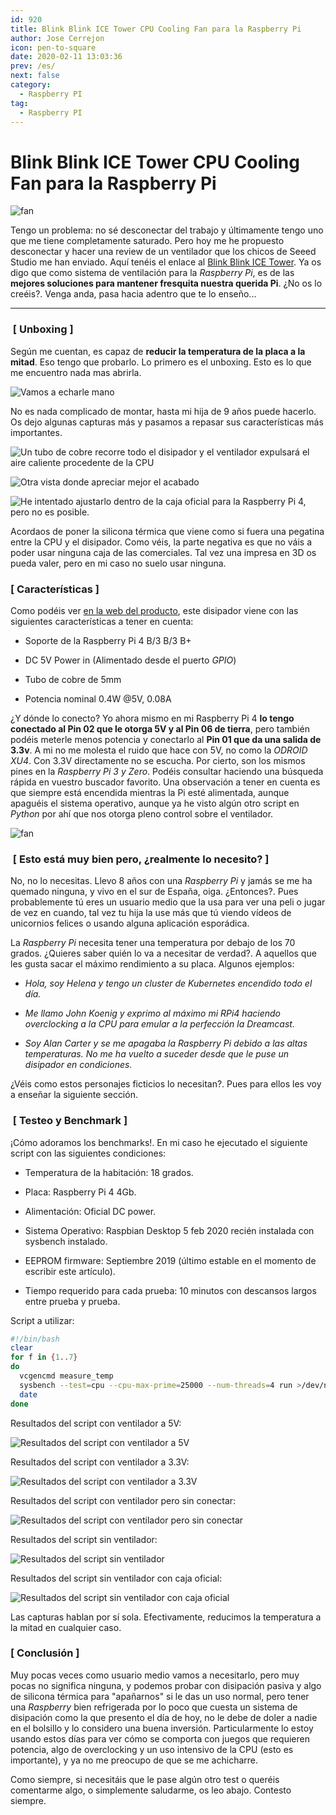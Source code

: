 ```yaml
---
id: 920
title: Blink Blink ICE Tower CPU Cooling Fan para la Raspberry Pi
author: Jose Cerrejon
icon: pen-to-square
date: 2020-02-11 13:03:36
prev: /es/
next: false
category:
  - Raspberry PI
tag:
  - Raspberry PI
---
```


# Blink Blink ICE Tower CPU Cooling Fan para la Raspberry Pi

![fan](/images/2020/02/fan_unboxing_01.jpg)

Tengo un problema: no sé desconectar del trabajo y últimamente tengo uno que me tiene completamente saturado. Pero hoy me he propuesto desconectar y hacer una review de un ventilador que los chicos de Seeed Studio me han enviado. Aquí tenéis el enlace al [Blink Blink ICE Tower](https://www.seeedstudio.com/Blink-Blink-ICE-Tower-CPU-Cooling-Fan-for-Raspberry-Pi-Support-Pi-4-p-4215.html). Ya os digo que como sistema de ventilación para la *Raspberry Pi*, es de las **mejores soluciones para mantener fresquita nuestra querida Pi**. ¿No os lo creéis?. Venga anda, pasa hacia adentro que te lo enseño...

- - -

###  [ Unboxing ]

Según me cuentan, es capaz de **reducir la temperatura de la placa a la mitad**. Eso tengo que probarlo. Lo primero es el unboxing. Esto es lo que me encuentro nada mas abrirla.

![Vamos a echarle mano](/images/2020/02/fan_unboxing_02.jpg "Vamos a echarle mano")

No es nada complicado de montar, hasta mi hija de 9 años puede hacerlo. Os dejo algunas capturas más y pasamos a repasar sus características más importantes.

![Un tubo de cobre recorre todo el disipador y el ventilador expulsará el aire caliente procedente de la CPU](/images/2020/02/fan_unboxing_03.jpg "Un tubo de cobre recorre todo el disipador y el ventilador expulsará el aire caliente procedente de la CPU")

![Otra vista donde apreciar mejor el acabado](/images/2020/02/fan_unboxing_04.jpg "Otra vista donde apreciar mejor el acabado")

![He intentado ajustarlo dentro de la caja oficial para la Raspberry Pi 4, pero no es posible.](/images/2020/02/fan_unboxing_05.jpg "He intentado ajustarlo dentro de la caja oficial para la Raspberry Pi 4, pero no es posible.")

Acordaos de poner la silicona térmica que viene como si fuera una pegatina entre la CPU y el disipador. Como véis, la parte negativa es que no váis a poder usar ninguna caja de las comerciales. Tal vez una impresa en 3D os pueda valer, pero en mi caso no suelo usar ninguna.

###  [ Características ]

Como podéis ver [en la web del producto](https://www.seeedstudio.com/Blink-Blink-ICE-Tower-CPU-Cooling-Fan-for-Raspberry-Pi-Support-Pi-4-p-4215.html), este disipador viene con las siguientes características a tener en cuenta:

* Soporte de la Raspberry Pi 4 B/3 B/3 B+

* DC 5V Power in (Alimentado desde el puerto *GPIO*) 

* Tubo de cobre de 5mm

* Potencia nominal 0.4W @5V, 0.08A

¿Y dónde lo conecto? Yo ahora mismo en mi Raspberry Pi 4 **lo tengo conectado al Pin 02 que le otorga 5V y al Pin 06 de tierra**, pero también podéis meterle menos potencia y conectarlo al **Pin 01 que da una salida de 3.3v**. A mi no me molesta el ruido que hace con 5V, no como la *ODROID XU4*. Con 3.3V directamente no se escucha. Por cierto, son los mismos pines en la *Raspberry Pi 3 y Zero*. Podéis consultar haciendo una búsqueda rápida en vuestro buscador favorito. Una observación a tener en cuenta es que siempre está encendida mientras la Pi esté alimentada, aunque apaguéis el sistema operativo, aunque ya he visto algún otro script en *Python* por ahí que nos otorga pleno control sobre el ventilador.

![fan](/images/2020/02/gpio_rpi4.jpg)

###  [ Esto está muy bien pero, ¿realmente lo necesito? ]

No, no lo necesitas. Llevo 8 años con una *Raspberry Pi* y jamás se me ha quemado ninguna, y vivo en el sur de España, oiga. ¿Entonces?. Pues probablemente tú eres un usuario medio que la usa para ver una peli o jugar de vez en cuando, tal vez tu hija la use más que tú viendo vídeos de unicornios felices o usando alguna aplicación esporádica.

La *Raspberry Pi* necesita tener una temperatura por debajo de los 70 grados. ¿Quieres saber quién lo va a necesitar de verdad?. A aquellos que les gusta sacar el máximo rendimiento a su placa. Algunos ejemplos:

* *Hola, soy Helena y tengo un cluster de Kubernetes encendido todo el día.*

* *Me llamo John Koenig y exprimo al máximo mi RPi4 haciendo overclocking a la CPU para emular a la perfección la *Dreamcast*.*

* *Soy Alan Carter y se me apagaba la Raspberry Pi debido a las altas temperaturas. No me ha vuelto a suceder desde que le puse un disipador en condiciones.*

¿Véis como estos personajes ficticios lo necesitan?. Pues para ellos les voy a enseñar la siguiente sección.

###  [ Testeo y Benchmark ]

¡Cómo adoramos los benchmarks!. En mi caso he ejecutado el siguiente script con las siguientes condiciones:

* Temperatura de la habitación: 18 grados.

* Placa: Raspberry Pi 4 4Gb.

* Alimentación: Oficial DC power.

* Sistema Operativo: Raspbian Desktop 5 feb 2020 recién instalada con sysbench instalado.

* EEPROM firmware: Septiembre 2019 (último estable en el momento de escribir este artículo).

* Tiempo requerido para cada prueba: 10 minutos con descansos largos entre prueba y prueba.

Script a utilizar: 

```bash
#!/bin/bash
clear
for f in {1..7}
do
  vcgencmd measure_temp
  sysbench --test=cpu --cpu-max-prime=25000 --num-threads=4 run >/dev/null 2>&1
  date
done
```

Resultados del script con ventilador a 5V:

![Resultados del script con ventilador a 5V](/images/2020/02/test01_5V.png "Resultados del script con ventilador a 5V")

Resultados del script con ventilador a 3.3V:

![Resultados del script con ventilador a 3.3V](/images/2020/02/test02_33V.png "Resultados del script con ventilador a 3.3V")

Resultados del script con ventilador pero sin conectar:

![Resultados del script con ventilador pero sin conectar](/images/2020/02/test03_wired_off.png "Resultados del script con ventilador pero sin conectar")

Resultados del script sin ventilador:

![Resultados del script sin ventilador](/images/2020/02/test04_no_fan.png "Resultados del script sin ventilador")

Resultados del script sin ventilador con caja oficial:

![Resultados del script sin ventilador con caja oficial](/images/2020/02/test05_no_fan_with_case.png "Resultados del script sin ventilador con caja oficial")

Las capturas hablan por sí sola. Efectivamente, reducimos la temperatura a la mitad en cualquier caso.

###  [ Conclusión ]

Muy pocas veces como usuario medio vamos a necesitarlo, pero muy pocas no significa ninguna, y podemos probar con disipación pasiva y algo de silicona térmica para "apañarnos" si le das un uso normal, pero tener una *Raspberry* bien refrigerada por lo poco que cuesta un sistema de disipación como la que presento el día de hoy, no le debe de doler a nadie en el bolsillo y lo considero una buena inversión. Particularmente lo estoy usando estos días para ver cómo se comporta con juegos que requieren potencia, algo de overclocking y un uso intensivo de la CPU (esto es importante), y ya no me preocupo de que se me achicharre.

Como siempre, si necesitáis que le pase algún otro test o queréis comentarme algo, o simplemente saludarme, os leo abajo. Contesto siempre.